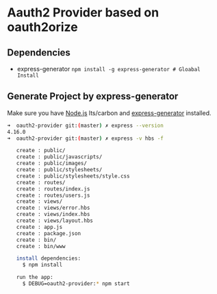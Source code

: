 # Aauth2 Provider based on oauth2orize

## Dependencies

 * express-generator `npm install -g express-generator # Gloabal Install`

## Generate Project by express-generator

Make sure you have [Node.js](http://nodejs.org/) lts/carbon and [express-generator](http://wiki.li3huo.com/Node.js#express-generator) installed.

```bash
➜  oauth2-provider git:(master) ✗ express --version
4.16.0
➜  oauth2-provider git:(master) ✗ express -v hbs -f

   create : public/
   create : public/javascripts/
   create : public/images/
   create : public/stylesheets/
   create : public/stylesheets/style.css
   create : routes/
   create : routes/index.js
   create : routes/users.js
   create : views/
   create : views/error.hbs
   create : views/index.hbs
   create : views/layout.hbs
   create : app.js
   create : package.json
   create : bin/
   create : bin/www

   install dependencies:
     $ npm install

   run the app:
     $ DEBUG=oauth2-provider:* npm start
```